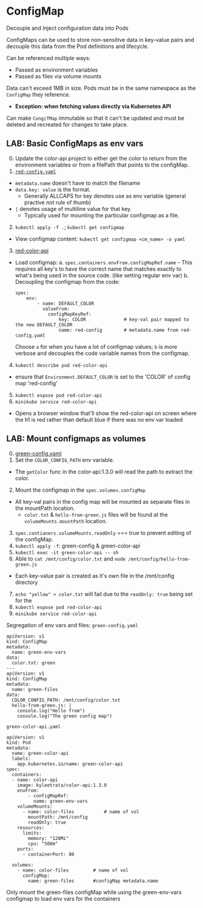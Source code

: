 # ConfigMap
Decouple and Inject configuration data into Pods

ConfigMaps can be used to store non-sensitive data in key-value pairs and decouple this data from the Pod definitions and lifecycle.

Can be referenced multiple ways:
- Passed as environment variables
- Passed as files via volume mounts

Data can't exceed 1MB in size.
Pods must be in the same namespace as the `ConfigMap` they reference.
- **Exception: when fetching values directly via Kubernetes API**

Can make `CongifMap` immutable so that it can't be updated and must be deleted and recreated for changes to take place.

## LAB: Basic ConfigMaps as env vars
0. Update the color-api project to either get the color to return from the environment variables or from a filePath that points to the configMap.
1. [`red-config.yaml`](./configmap_ex/red-config.yaml)
- `metadata.name` doesn't have to match the filename
- `data.key: value` is the format.
    - Generally ALLCAPS for key denotes use as env variable (general practive not rule of thumb)
- `|` denotes usage of multiline value for that key.
    - Typically used for mounting the particular configmap as a file.
2. `kubectl apply -f .`; `kubectl get configmap`
- View configmap content: `kubectl get configmap <cm_name> -o yaml`
3. [red-color-api](./configmap_ex/red-color-api.yaml)
- Load configmap:
    a. `spec.containers.envFrom.configMapRef.name`
        - This requires all key's to have the correct name that matches exactly to what's being used in the source code. (like setting regular env var)
    b. Decoupling the configmap from the code:
    ```
    spec:
        env:
            - name: DEFAULT_COLOR
              valueFrom:
                configMapKeyRef:
                    key: COLOR              # key-val pair mapped to the new DEFAULT_COLOR
                    name: red-config        # metadata.name from red-config.yaml
    ```

    Choose `a` for when you have a lot of configmap values; `b` is more verbose and decouples the code variable names from the configmap.
4. `kubectl describe pod red-color-api`
- ensure that `Environment.DEFAULT_COLOR` is set to the 'COLOR' of config map 'red-config'
5. `kubectl expose pod red-color-api`
6. `minikube service red-color-api`
- Opens a browser window that'll show the red-color-api on screen where the h1 is red rather than default blue if there was no env var loaded

## LAB: Mount configmaps as volumes
0. [green-config.yaml](./configmap_ex/green-config.yaml)
1. Set the `COLOR_CONFIG_PATH` env variable.
- The `getColor` func in the color-api:1.3.0 will read the path to extract the color.
2. Mount the configmap in the `spec.volumes.configMap`
- All key-val pairs in the config map will be mounted as separate files in the mountPath location.
    - `color.txt` & `hello-from-green.js` files will be found at the `volumeMounts.mountPath` location.
3. `spec.contianers.volumeMounts.readOnly` === true to prevent editing of the configMap. 
4. `kubectl apply -f`: green-config & green-color-api
5. `kubectl exec -it green-color-api -- sh`
6. Able to `cat /mnt/config/color.txt` and `node /mnt/config/hello-from-green.js`
- Each key-value pair is created as it's own file in the /mnt/config directory
7. `echo "yellow" > color.txt` will fail due to the `readOnly: true` being set for the 
8. `kubectl expose pod red-color-api`
9. `minikube service red-color-api`

Segregation of env vars and files:
`green-config.yaml`
```
apiVersion: v1
kind: ConfigMap
metadata:
  name: green-env-vars
data:
  color.txt: green
---
apiVersion: v1
kind: ConfigMap
metadata:
  name: green-files
data:
  COLOR_CONFIG_PATH: /mnt/config/color.txt
  hello-from-green.js: |
    console.log("Hello from")
    console.log("The green config map")
```

`green-color-api.yaml`
```
apiVersion: v1
kind: Pod
metadata:
  name: green-color-api
  labels:
    app.kubernetes.io/name: green-color-api
spec:
  containers:
  - name: color-api
    image: kyleetrata/color-api:1.3.0
    envFrom:
        - configMapRef:
          name: green-env-vars
    volumeMounts:
      - name: color-files           # name of vol
        mountPath: /mnt/config
        readOnly: true
    resources:
      limits:
        memory: "128Mi"
        cpu: "500m"
    ports:
      - containerPort: 80

  volumes:
    - name: color-files         # name of vol
      configMap:
        name: green-files       #configMap metadata.name

```

Only mount the green-files configMap while using the green-env-vars configmap to load env vars for the containers